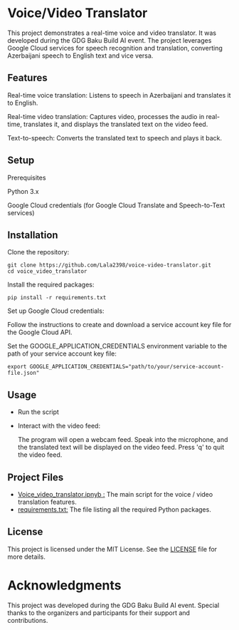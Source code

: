 # Voice/Video Translator

This project demonstrates a real-time voice and video translator. It was developed during the GDG Baku Build AI event. The project leverages Google Cloud services for speech recognition and translation, converting Azerbaijani speech to English text and vice versa.

## Features

Real-time voice translation: Listens to speech in Azerbaijani and translates it to English.

Real-time video translation: Captures video, processes the audio in real-time, translates it, and displays the translated text on the video feed.

Text-to-speech: Converts the translated text to speech and plays it back.

## Setup
Prerequisites

Python 3.x

Google Cloud credentials (for Google Cloud Translate and Speech-to-Text services)

## Installation

Clone the repository:

````
git clone https://github.com/Lala2398/voice-video-translator.git
cd voice_video_translator
````

Install the required packages:

````
pip install -r requirements.txt
````

Set up Google Cloud credentials:

Follow the instructions to create and download a service account key file for the Google Cloud API.

Set the GOOGLE_APPLICATION_CREDENTIALS environment variable to the path of your service account key file:

````
export GOOGLE_APPLICATION_CREDENTIALS="path/to/your/service-account-file.json"
````

## Usage

- Run the script
- Interact with the video feed:

    The program will open a webcam feed.
    Speak into the microphone, and the translated text will be displayed on the video feed.
    Press 'q' to quit the video feed.

## Project Files 
- [Voice_video_translator.ipnyb :](https://github.com/Lala2398/Voice_video_translator/blob/main/Voice_video_translator.ipynb)  The main script for the voice / video translation features.
- [requirements.txt:](https://github.com/Lala2398/Voice_video_translator/blob/main/requirements.txt) The file listing all the required Python packages.

## License

This project is licensed under the MIT License. See the [LICENSE](https://github.com/Lala2398/Voice_video_translator/blob/main/LICENSE) file for more details.


# Acknowledgments

This project was developed during the GDG Baku Build AI event. Special thanks to the organizers and participants for their support and contributions.

